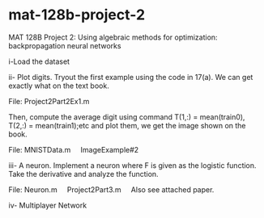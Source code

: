 # mat-128b-project-2
MAT 128B Project 2: Using algebraic methods for optimization: backpropagation neural networks

i-Load the dataset

ii- Plot digits. Tryout the first example using the code in 17(a). We can get exactly what on the text book.

File: Project2Part2Ex1.m

Then, compute the average digit using command T(1,:) = mean(train0), T(2,:) = mean(train1);etc and plot them,
we get the image shown on the book.

File: MNISTData.m
      ImageExample#2

iii- A neuron. Implement a neuron where F is given as the logistic function. Take the derivative and analyze the function.

File: Neuron.m
      Project2Part3.m
      Also see attached paper.
      
iv- Multiplayer Network

      


